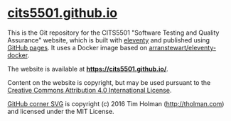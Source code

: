 
# [cits5501.github.io][site]

[site]: https://cits5501.github.io/

This is the Git repository for the CITS5501 "Software Testing and Quality Assurance"
website, which is built with [eleventy][eleventy] and published using
[GitHub pages][gh-pages]. It uses a Docker image based on
[arranstewart/eleventy-docker](https://github.com/arranstewart/eleventy-docker).

[gh-pages]: https://pages.github.com

The website is available at **<https://cits5501.github.io/>**.

Content on the website is copyright, but may be used pursuant to the
<a rel='license' href='https://creativecommons.org/licenses/by/4.0/'>Creative Commons Attribution 4.0 International License</a>.

[eleventy]: https://www.11ty.dev

[GitHub corner SVG][github-corner] is copyright (c) 2016 Tim Holman (http://tholman.com) and
licensed under the MIT License.

[github-corner]: https://github.com/tholman/github-corners
